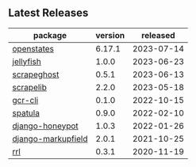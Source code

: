 ## Latest Releases
| package | version | released |
|--------------|-----------|-------------|
| [openstates](https://github.com/openstates/) | 6.17.1 | 2023-07-14 |
| [jellyfish](https://github.com/jamesturk/jellyfish) | 1.0.0 | 2023-06-23 |
| [scrapeghost](https://github.com/jamesturk/scrapeghost) | 0.5.1 | 2023-06-13 |
| [scrapelib](https://github.com/jamesturk/scrapelib) | 2.2.0 | 2023-05-18 |
| [gcr-cli](https://github.com/jamesturk/gcr-cli) | 0.1.0 | 2022-10-15 |
| [spatula](https://github.com/jamesturk/spatula) | 0.9.0 | 2022-02-10 |
| [django-honeypot](https://github.com/jamesturk/django-honeypot) | 1.0.3 | 2022-01-26 |
| [django-markupfield](https://github.com/jamesturk/django-markupfield) | 2.0.1 | 2021-10-25 |
| [rrl](https://github.com/jamesturk/rrl) | 0.3.1 | 2020-11-19 |
